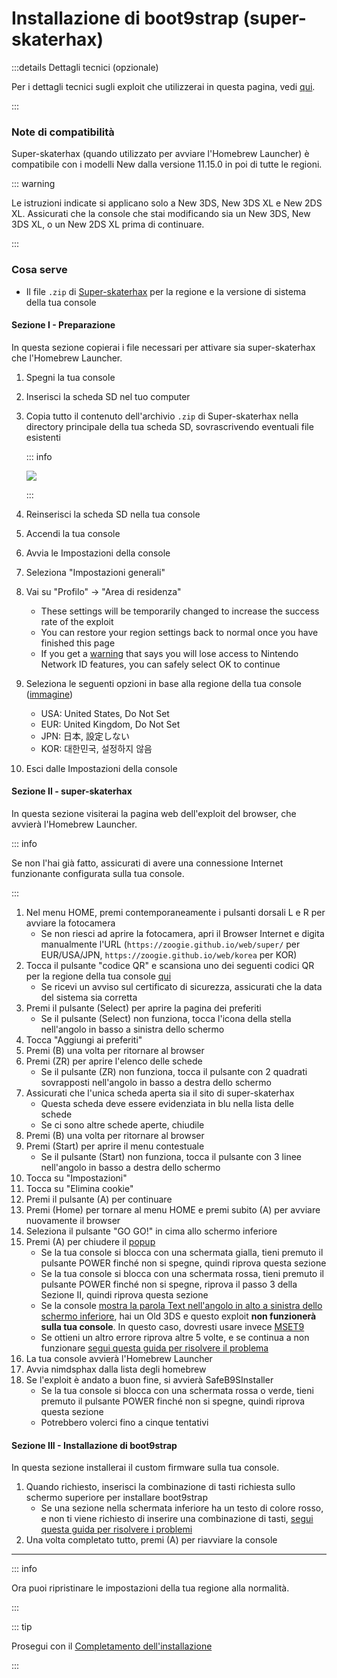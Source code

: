 # Installazione di boot9strap (super-skaterhax)

:::details Dettagli tecnici (opzionale)

Per i dettagli tecnici sugli exploit che utilizzerai in questa pagina, vedi [qui](https://github.com/zoogie/super-skaterhax).

:::

### Note di compatibilità

Super-skaterhax (quando utilizzato per avviare l'Homebrew Launcher) è compatibile con i modelli New dalla versione 11.15.0 in poi di tutte le regioni.

::: warning

Le istruzioni indicate si applicano solo a New 3DS, New 3DS XL e New 2DS XL. Assicurati che la console che stai modificando sia un New 3DS, New 3DS XL, o un New 2DS XL prima di continuare.

:::

### Cosa serve

- Il file `.zip` di [Super-skaterhax](https://skater.nintendohomebrew.com) per la regione e la versione di sistema della tua console

#### Sezione I - Preparazione

In questa sezione copierai i file necessari per attivare sia super-skaterhax che l'Homebrew Launcher.

1. Spegni la tua console

2. Inserisci la scheda SD nel tuo computer

3. Copia tutto il contenuto dell'archivio `.zip` di Super-skaterhax nella directory principale della tua scheda SD, sovrascrivendo eventuali file esistenti

   ::: info

   ![](/images/screenshots/skaterhax/skater-root-layout.png)

   :::

4. Reinserisci la scheda SD nella tua console

5. Accendi la tua console

6. Avvia le Impostazioni della console

7. Seleziona "Impostazioni generali"

8. Vai su "Profilo" -> "Area di residenza"
   - These settings will be temporarily changed to increase the success rate of the exploit
   - You can restore your region settings back to normal once you have finished this page
   - If you get a [warning](/images/screenshots/skaterhax/country-change-notice.png) that says you will lose access to Nintendo Network ID features, you can safely select OK to continue

9. Seleziona le seguenti opzioni in base alla regione della tua console ([immagine](/images/screenshots/skaterhax/skater-lang.png))
   - USA: United States, Do Not Set
   - EUR: United Kingdom, Do Not Set
   - JPN: 日本, 設定しない
   - KOR: 대한민국, 설정하지 않음

10. Esci dalle Impostazioni della console

#### Sezione II - super-skaterhax

In questa sezione visiterai la pagina web dell'exploit del browser, che avvierà l'Homebrew Launcher.

::: info

Se non l'hai già fatto, assicurati di avere una connessione Internet funzionante configurata sulla tua console.

:::

1. Nel menu HOME, premi contemporaneamente i pulsanti dorsali L e R per avviare la fotocamera
   - Se non riesci ad aprire la fotocamera, apri il Browser Internet e digita manualmente l'URL (`https://zoogie.github.io/web/super/` per EUR/USA/JPN, `https://zoogie.github.io/web/korea` per KOR)
2. Tocca il pulsante "codice QR" e scansiona uno dei seguenti codici QR per la regione della tua console [qui](https://user-images.githubusercontent.com/28328903/226086338-585bfdac-0aac-44c0-b413-89206d2815d8.png)
   - Se ricevi un avviso sul certificato di sicurezza, assicurati che la data del sistema sia corretta
3. Premi il pulsante (Select) per aprire la pagina dei preferiti
   - Se il pulsante (Select) non funziona, tocca l'icona della stella nell'angolo in basso a sinistra dello schermo
4. Tocca "Aggiungi ai preferiti"
5. Premi (B) una volta per ritornare al browser
6. Premi (ZR) per aprire l'elenco delle schede
   - Se il pulsante (ZR) non funziona, tocca il pulsante con 2 quadrati sovrapposti nell'angolo in basso a destra dello schermo
7. Assicurati che l'unica scheda aperta sia il sito di super-skaterhax
   - Questa scheda deve essere evidenziata in blu nella lista delle schede
   - Se ci sono altre schede aperte, chiudile
8. Premi (B) una volta per ritornare al browser
9. Premi (Start) per aprire il menu contestuale
   - Se il pulsante (Start) non funziona, tocca il pulsante con 3 linee nell'angolo in basso a destra dello schermo
10. Tocca su "Impostazioni"
11. Tocca su "Elimina cookie"
12. Premi il pulsante (A) per continuare
13. Premi (Home) per tornare al menu HOME e premi subito (A) per avviare nuovamente il browser
14. Seleziona il pulsante "GO GO!" in cima allo schermo inferiore
15. Premi (A) per chiudere il [popup](/images/screenshots/skaterhax/skater-popup.png)
    - Se la tua console si blocca con una schermata gialla, tieni premuto il pulsante POWER finché non si spegne, quindi riprova questa sezione
    - Se la tua console si blocca con una schermata rossa, tieni premuto il pulsante POWER finché non si spegne, riprova il passo 3 della Sezione II, quindi riprova questa sezione
    - Se la console [mostra la parola Text nell'angolo in alto a sinistra dello schermo inferiore](/images/screenshots/skaterhax/skater-old3ds.png), hai un Old 3DS e questo exploit **non funzionerà sulla tua console**. In questo caso, dovresti usare invece [MSET9](installing-boot9strap-\(mset9\))
    - Se ottieni un altro errore riprova altre 5 volte, e se continua a non funzionare [segui questa guida per risolvere il problema](troubleshooting#installing-boot9strap-super-skaterhax)
16. La tua console avvierà l'Homebrew Launcher
17. Avvia nimdsphax dalla lista degli homebrew
18. Se l'exploit è andato a buon fine, si avvierà SafeB9SInstaller
    - Se la tua console si blocca con una schermata rossa o verde, tieni premuto il pulsante POWER finché non si spegne, quindi riprova questa sezione
    - Potrebbero volerci fino a cinque tentativi

#### Sezione III - Installazione di boot9strap

In questa sezione installerai il custom firmware sulla tua console.

1. Quando richiesto, inserisci la combinazione di tasti richiesta sullo schermo superiore per installare boot9strap
   - Se una sezione nella schermata inferiore ha un testo di colore rosso, e non ti viene richiesto di inserire una combinazione di tasti, [segui questa guida per risolvere i problemi](troubleshooting#issues-with-safeb9sinstaller)
2. Una volta completato tutto, premi (A) per riavviare la console

<!--@include: ./_include/configure-luma3ds.md -->

<!--@include: ./_include/luma3ds-installed-note.md -->

___

::: info

Ora puoi ripristinare le impostazioni della tua regione alla normalità.

:::

::: tip

Prosegui con il [Completamento dell'installazione](finalizing-setup)

:::
